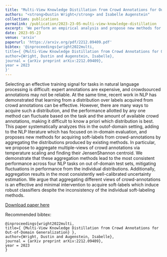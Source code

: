 ```yaml
---
title: "Multi-View Knowledge Distillation from Crowd Annotations for Out-of-Domain Generalization"
authors: "<strong>Dustin Wright</strong> and Isabelle Augenstein"
collection: publications
permalink: /publication/2023-23-05-multi-view-knowledge-distillation
excerpt: 'We perform an empirical analysis and propose new methods for aggregating labels from crowd annotations'
date: 2023-05-23
venue: 'arxiv'
paperurl: 'https://arxiv.org/pdf/2212.09409.pdf'
bibtex: '@inproceedings{wright2022multi,
title={ {Multi-View Knowledge Distillation from Crowd Annotations for Out-of-Domain Generalization} },
author={Wright, Dustin and Augenstein, Isabelle},
journal = {arXiv preprint arXiv:2212.09409},
year = 2023
}'
---
```

Selecting an effective training signal for tasks in natural language processing is difficult: expert annotations are expensive, and crowdsourced annotations may not be reliable. At the same time, recent work in NLP has demonstrated that learning from a distribution over labels acquired from crowd annotations can be effective. However, there are many ways to acquire such a distribution, and the performance allotted by any one method can fluctuate based on the task and the amount of available crowd annotations, making it difficult to know a priori which distribution is best. This paper systematically analyzes this in the outof-domain setting, adding to the NLP literature which has focused on in-domain evaluation, and proposes new methods for acquiring soft-labels from crowd-annotations by aggregating the distributions produced by existing methods. In particular, we propose to aggregate multiple-views of crowd annotations via temperature scaling and finding their JensenShannon centroid. We demonstrate that these aggregation methods lead to the most consistent performance across four NLP tasks on out of-domain test sets, mitigating fluctuations in performance from the individual distributions. Additionally, aggregation results in the most consistently well-calibrated uncertainty estimation. We argue that aggregating different views of crowd-annotations is an effective and minimal intervention to acquire soft-labels which induce robust classifiers despite the inconsistency of the individual soft-labeling methods.

[Download paper here](https://arxiv.org/pdf/2212.09409.pdf)

Recommended bibtex: 

```
@inproceedings{wright2022multi,
title={ {Multi-View Knowledge Distillation from Crowd Annotations for Out-of-Domain Generalization} },
author={Wright, Dustin and Augenstein, Isabelle},
journal = {arXiv preprint arXiv:2212.09409},
year = 2023
}
```
